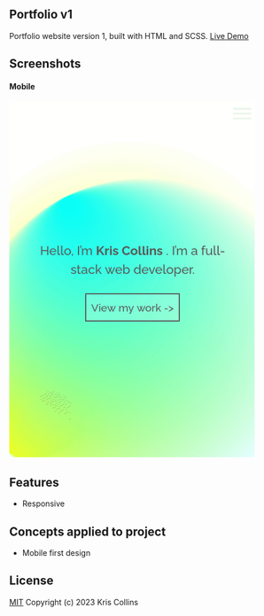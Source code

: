 ## Portfolio v1

Portfolio website version 1, built with HTML and SCSS. [Live Demo](hhttps://kriscollinsmy.github.io/)

## Screenshots

#### Mobile

![Mobile](media/readme/mobile.gif)

## Features

- Responsive

## Concepts applied to project

- Mobile first design

## License

[MIT](LICENSE) Copyright (c) 2023 Kris Collins
